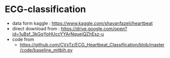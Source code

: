 # ECG-classification
* data form kaggle : https://www.kaggle.com/shayanfazeli/heartbeat
* direct download from : https://drive.google.com/open?id=1uBsf_3kGqYoHUccYYArNquejQZhEsz-u
* code from
  * https://github.com/CVxTz/ECG_Heartbeat_Classification/blob/master/code/baseline_mitbih.py
